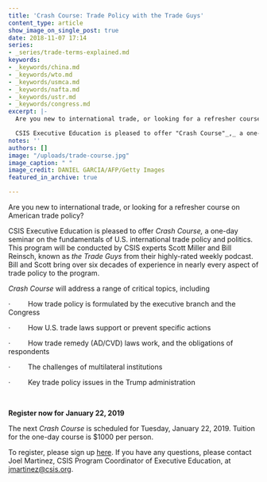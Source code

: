 ```yaml
---
title: 'Crash Course: Trade Policy with the Trade Guys'
content_type: article
show_image_on_single_post: true
date: 2018-11-07 17:14
series:
- _series/trade-terms-explained.md
keywords:
- _keywords/china.md
- _keywords/wto.md
- _keywords/usmca.md
- _keywords/nafta.md
- _keywords/ustr.md
- _keywords/congress.md
excerpt: |-
  Are you new to international trade, or looking for a refresher course on American trade policy?

  CSIS Executive Education is pleased to offer "Crash Course"_,_ a one-day seminar on the fundamentals of U.S. international trade policy and politics.
notes: ''
authors: []
image: "/uploads/trade-course.jpg"
image_caption: " "
image_credit: DANIEL GARCIA/AFP/Getty Images
featured_in_archive: true

---
```

Are you new to international trade, or looking for a refresher course on American trade policy?

CSIS Executive Education is pleased to offer _Crash Course,_ a one-day seminar on the fundamentals of U.S. international trade policy and politics.  This program will be conducted by CSIS experts Scott Miller and Bill Reinsch, known as _the Trade Guys_ from their highly-rated weekly podcast.  Bill and Scott bring over six decades of experience in nearly every aspect of trade policy to the program.

_Crash Course_ will address a range of critical topics, including

·         How trade policy is formulated by the executive branch and the Congress

·         How U.S. trade laws support or prevent specific actions

·         How trade remedy (AD/CVD) laws work, and the obligations of respondents

·         The challenges of multilateral institutions

·         Key trade policy issues in the Trump administration

 

**Register now for January 22, 2019**

The next _Crash Course_ is scheduled for Tuesday, January 22, 2019. Tuition for the one-day course is $1000 per person.

To register, please sign up [here](https://www.tfaforms.com/4706350). If you have any questions, please contact Joel Martinez, CSIS Program Coordinator of Executive Education, at [jmartinez@csis.org](mailto:jmartinez@csis.org). 